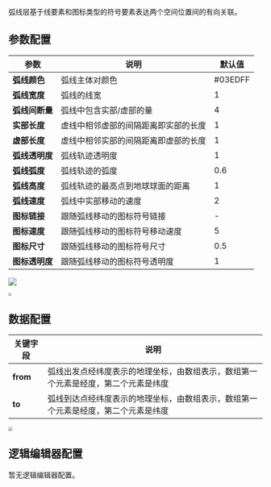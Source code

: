 弧线层基于线要素和图标类型的符号要素表达两个空间位置间的有向关联。

## 参数配置
| 参数 | 说明 | 默认值 |
| --- | --- | --- |
| **弧线颜色** | 弧线主体对颜色 | #03EDFF |
| **弧线宽度** | 弧线的线宽 | 1 |
| **弧线间断量** | 弧线中包含实部/虚部的量 | 4 |
| **实部长度** | 虚线中相邻虚部的间隔距离即实部的长度 | 1 |
| **虚部长度** | 虚线中相邻实部的间隔距离即虚部的长度 | 1 |
| **弧线透明度** | 弧线轨迹透明度 | 1 |
| **弧线弧度** | 弧线轨迹的弧度 | 0.6 |
| **弧线高度** | 弧线轨迹的最高点到地球球面的距离 | 1 |
| **弧线速度** | 弧线中实部移动的速度 | 2 |
| **图标链接** | 跟随弧线移动的图标符号链接 | - |
| **图标速度** | 跟随弧线移动的图标符号移动速度 | 5 |
| **图标尺寸** | 跟随弧线移动的图标符号尺寸 | 0.5 |
| **图标透明度** | 跟随弧线移动的图标符号透明度 | 1 |

![](https://qcloudimg.tencent-cloud.cn/raw/212069858730d60a293d6534ee04b844.jpg)

<img src="https://qcloudimg.tencent-cloud.cn/raw/dee5ef809891a78cb1c0502cdd3772a0.png"  style="zoom:40%;">

## 数据配置
| 关键字段 | 说明 |
| --- | --- |
| **from** | 弧线出发点经纬度表示的地理坐标，由数组表示，数组第一个元素是经度，第二个元素是纬度 |
| **to** | 弧线到达点经纬度表示的地理坐标，由数组表示，数组第一个元素是经度，第二个元素是纬度 |

<img src="https://qcloudimg.tencent-cloud.cn/raw/cbdb865b691a612b9497d81bee646b91.jpg"  style="zoom:50%;">

## 逻辑编辑器配置
暂无逻辑编辑器配置。
